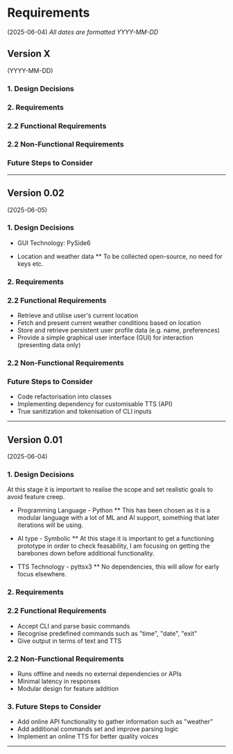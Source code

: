 # Requirements
(2025-06-04) *All dates are formatted YYYY-MM-DD*

## Version X
(YYYY-MM-DD)

### 1. Design Decisions

### 2. Requirements

### 2.2 Functional Requirements


### 2.2 Non-Functional Requirements


### Future Steps to Consider

---

## Version 0.02
(2025-06-05)

### 1. Design Decisions

* GUI Technology: PySide6

* Location and weather data
** To be collected open-source, no need for keys etc.

### 2. Requirements

### 2.2 Functional Requirements

- Retrieve and utilise user's current location
- Fetch and present current weather conditions based on location
- Store and retrieve persistent user profile data (e.g. name, preferences)
- Provide a simple graphical user interface (GUI) for interaction (presenting data only)

### 2.2 Non-Functional Requirements

### Future Steps to Consider

- Code refactorisation into classes
- Implementing dependency for customisable TTS (API)
- True sanitization and tokenisation of CLI inputs

---

## Version 0.01
(2025-06-04)

### 1. Design Decisions

At this stage it is important to realise the scope and set realistic goals to avoid feature creep.
* Programming Language - Python
** This has been chosen as it is a modular language with a lot of ML and AI support, something that later iterations will be using.

* AI type - Symbolic
** At this stage it is important to get a functioning prototype in order to check feasability, I am focusing on getting the barebones down before additional functionality.

* TTS Technology - pyttsx3
** No dependencies, this will allow for early focus elsewhere.

### 2. Requirements

### 2.2 Functional Requirements

 - Accept CLI and parse basic commands
 - Recognise predefined commands such as "time", "date", "exit"
 - Give output in terms of text and TTS

### 2.2 Non-Functional Requirements

- Runs offline and needs no external dependencies or APIs
- Minimal latency in responses
- Modular design for feature addition

### 3. Future Steps to Consider

- Add online API functionality to gather information such as "weather"
- Add additional commands set and improve parsing logic
- Implement an online TTS for better quality voices

---